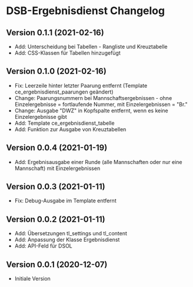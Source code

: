 # DSB-Ergebnisdienst Changelog

## Version 0.1.1 (2021-02-16)

* Add: Unterscheidung bei Tabellen - Rangliste und Kreuztabelle
* Add: CSS-Klassen für Tabellen hinzugefügt

## Version 0.1.0 (2021-02-16)

* Fix: Leerzeile hinter letzter Paarung entfernt (Template ce_ergebnisdienst_paarungen geändert)
* Change: Paarungsnummern bei Mannschaftsergebnissen - ohne Einzelergebnisse = fortlaufende Nummer, mit Einzelergebnissen = "Br."
* Change: Ausgabe "DWZ" in Kopfspalte entfernt, wenn es keine Einzelergebnisse gibt
* Add: Template ce_ergebnisdienst_tabelle
* Add: Funktion zur Ausgabe von Kreuztabellen

## Version 0.0.4 (2021-01-19)

* Add: Ergebnisausgabe einer Runde (alle Mannschaften oder nur eine Mannschaft) mit Einzelergebnissen

## Version 0.0.3 (2021-01-11)

* Fix: Debug-Ausgabe im Template entfernt

## Version 0.0.2 (2021-01-11)

* Add: Übersetzungen tl_settings und tl_content
* Add: Anpassung der Klasse Ergebnisdienst
* Add: API-Feld für DSOL

## Version 0.0.1 (2020-12-07)

* Initiale Version
